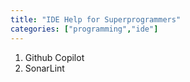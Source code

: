 ```yaml
---
title: "IDE Help for Superprogrammers"
categories: ["programming","ide"]
---
```



1. Github Copilot
2. SonarLint